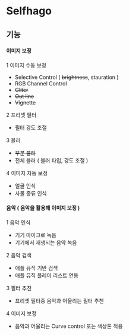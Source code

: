 # Selfhago

## 기능

#### 이미지 보정
1 이미지 수동 보정
- Selective Control ( ~~brightness~~, stauration )
- RGB Channel Control
- ~~Gliter~~
- ~~Out line~~
- ~~Vignette~~

2 프리셋 필터
- 필터 강도 조절

3 블러 
- ~~부분 블러~~
- 전체 블러 ( 블러 타입, 강도 조절 )

4 이미지 자동 보정
- 얼굴 인식
- 사물 종류 인식

#### 음악 ( 음악을 활용해 이미지 보정 )
1 음악 인식
- 기기 마이크로 녹음
- 기기에서 재생되는 음악 녹음

2 음악 검색
- 애플 뮤직 기반 검색
- 애플 뮤직 플레이 리스트 연동

3 필터 추천
- 프리셋 필터중 음악과 어울리는 필터 추천

4 이미지 보정
- 음악과 어울리는 Curve control 또는 색상톤 적용


